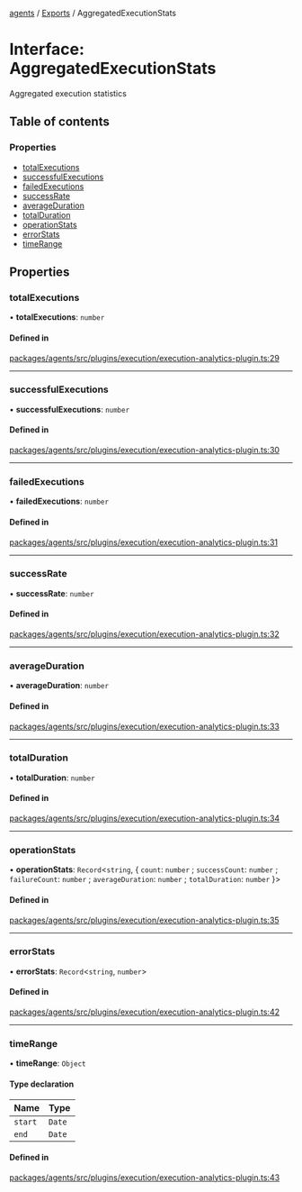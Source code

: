 <!-- 
 ⚠️  AUTO-GENERATED FILE - DO NOT EDIT MANUALLY
 This file is automatically generated by scripts/docs-generator.js
 To make changes, edit the source TypeScript files or update the generator script
-->

[agents](../../) / [Exports](../modules) / AggregatedExecutionStats

# Interface: AggregatedExecutionStats

Aggregated execution statistics

## Table of contents

### Properties

- [totalExecutions](AggregatedExecutionStats#totalexecutions)
- [successfulExecutions](AggregatedExecutionStats#successfulexecutions)
- [failedExecutions](AggregatedExecutionStats#failedexecutions)
- [successRate](AggregatedExecutionStats#successrate)
- [averageDuration](AggregatedExecutionStats#averageduration)
- [totalDuration](AggregatedExecutionStats#totalduration)
- [operationStats](AggregatedExecutionStats#operationstats)
- [errorStats](AggregatedExecutionStats#errorstats)
- [timeRange](AggregatedExecutionStats#timerange)

## Properties

### totalExecutions

• **totalExecutions**: `number`

#### Defined in

[packages/agents/src/plugins/execution/execution-analytics-plugin.ts:29](https://github.com/woojubb/robota/blob/69cbf57340262bed3ca42ae6af241896c191a29c/packages/agents/src/plugins/execution/execution-analytics-plugin.ts#L29)

___

### successfulExecutions

• **successfulExecutions**: `number`

#### Defined in

[packages/agents/src/plugins/execution/execution-analytics-plugin.ts:30](https://github.com/woojubb/robota/blob/69cbf57340262bed3ca42ae6af241896c191a29c/packages/agents/src/plugins/execution/execution-analytics-plugin.ts#L30)

___

### failedExecutions

• **failedExecutions**: `number`

#### Defined in

[packages/agents/src/plugins/execution/execution-analytics-plugin.ts:31](https://github.com/woojubb/robota/blob/69cbf57340262bed3ca42ae6af241896c191a29c/packages/agents/src/plugins/execution/execution-analytics-plugin.ts#L31)

___

### successRate

• **successRate**: `number`

#### Defined in

[packages/agents/src/plugins/execution/execution-analytics-plugin.ts:32](https://github.com/woojubb/robota/blob/69cbf57340262bed3ca42ae6af241896c191a29c/packages/agents/src/plugins/execution/execution-analytics-plugin.ts#L32)

___

### averageDuration

• **averageDuration**: `number`

#### Defined in

[packages/agents/src/plugins/execution/execution-analytics-plugin.ts:33](https://github.com/woojubb/robota/blob/69cbf57340262bed3ca42ae6af241896c191a29c/packages/agents/src/plugins/execution/execution-analytics-plugin.ts#L33)

___

### totalDuration

• **totalDuration**: `number`

#### Defined in

[packages/agents/src/plugins/execution/execution-analytics-plugin.ts:34](https://github.com/woojubb/robota/blob/69cbf57340262bed3ca42ae6af241896c191a29c/packages/agents/src/plugins/execution/execution-analytics-plugin.ts#L34)

___

### operationStats

• **operationStats**: `Record`\<`string`, \{ `count`: `number` ; `successCount`: `number` ; `failureCount`: `number` ; `averageDuration`: `number` ; `totalDuration`: `number`  }\>

#### Defined in

[packages/agents/src/plugins/execution/execution-analytics-plugin.ts:35](https://github.com/woojubb/robota/blob/69cbf57340262bed3ca42ae6af241896c191a29c/packages/agents/src/plugins/execution/execution-analytics-plugin.ts#L35)

___

### errorStats

• **errorStats**: `Record`\<`string`, `number`\>

#### Defined in

[packages/agents/src/plugins/execution/execution-analytics-plugin.ts:42](https://github.com/woojubb/robota/blob/69cbf57340262bed3ca42ae6af241896c191a29c/packages/agents/src/plugins/execution/execution-analytics-plugin.ts#L42)

___

### timeRange

• **timeRange**: `Object`

#### Type declaration

| Name | Type |
| :------ | :------ |
| `start` | `Date` |
| `end` | `Date` |

#### Defined in

[packages/agents/src/plugins/execution/execution-analytics-plugin.ts:43](https://github.com/woojubb/robota/blob/69cbf57340262bed3ca42ae6af241896c191a29c/packages/agents/src/plugins/execution/execution-analytics-plugin.ts#L43)
